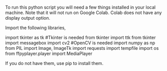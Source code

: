 To run this python script you will need a few things installed in your local machine. Note that it will not run on Google Colab. Colab does not have any display output option.

Import the following libraries,

import tkinter as tk #Tkinter is needed
from tkinter import ttk
from tkinter import messagebox
import cv2 #OpenCV is needed
import numpy as np
from PIL import Image, ImageTk
import requests 
import tempfile
import os
from ffpyplayer.player import MediaPlayer

If you do not have them, use pip to install them. 
